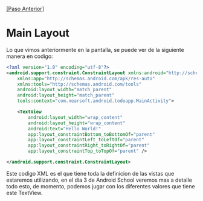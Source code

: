 [image]: http://i.imgur.com/SFPihLo.png

[\[Paso Anterior\]](02_main_activity.md)

# Main Layout

Lo que vimos anteriormente en la pantalla, se puede ver de la siguiente manera en codigo:

```xml
<?xml version="1.0" encoding="utf-8"?>
<android.support.constraint.ConstraintLayout xmlns:android="http://schemas.android.com/apk/res/android"
    xmlns:app="http://schemas.android.com/apk/res-auto"
    xmlns:tools="http://schemas.android.com/tools"
    android:layout_width="match_parent"
    android:layout_height="match_parent"
    tools:context="com.nearsoft.android.todoapp.MainActivity">

    <TextView
        android:layout_width="wrap_content"
        android:layout_height="wrap_content"
        android:text="Hello World!"
        app:layout_constraintBottom_toBottomOf="parent"
        app:layout_constraintLeft_toLeftOf="parent"
        app:layout_constraintRight_toRightOf="parent"
        app:layout_constraintTop_toTopOf="parent" />

</android.support.constraint.ConstraintLayout>
```

Este codigo XML es el que tiene toda la definicion de las vistas que estaremos utilizando, en el dia 3 de Android School veremos mas a detalle todo esto, de momento, podemos jugar con los diferentes valores que tiene este TextView.
